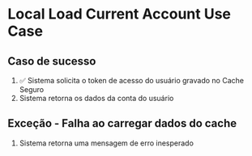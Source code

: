 # Local Load Current Account Use Case

## Caso de sucesso
1. ✅ Sistema solicita o token de acesso do usuário gravado no Cache Seguro
2. Sistema retorna os dados da conta do usuário

## Exceção - Falha ao carregar dados do cache
1. Sistema retorna uma mensagem de erro inesperado
